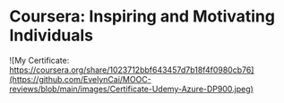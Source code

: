 # Coursera: Inspiring and Motivating Individuals

![My Certificate: https://coursera.org/share/1023712bbf643457d7b18f4f0980cb76](https://github.com/EvelynCai/MOOC-reviews/blob/main/images/Certificate-Udemy-Azure-DP900.jpeg)